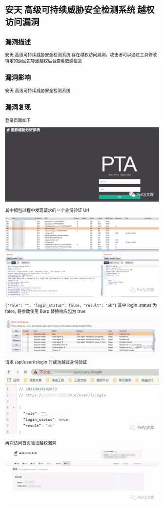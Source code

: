 # 安天 高级可持续威胁安全检测系统 越权访问漏洞

## 漏洞描述

安天 高级可持续威胁安全检测系统 存在越权访问漏洞，攻击者可以通过工具修改特定的返回包导致越权后台查看敏感信息

## 漏洞影响

安天 高级可持续威胁安全检测系统

## 漏洞复现

登录页面如下

![](resource/安天-高级可持续威胁安全检测系统-越权访问漏洞/media/1.webp)

其中抓包过程中发现请求的一个身份验证 Url

![](resource/安天-高级可持续威胁安全检测系统-越权访问漏洞/media/2.webp)

`{"role": "", "login_status": false, "result": "ok"}`
其中 login_status 为 false, 将参数使用 Burp 替换响应包为 true

![](resource/安天-高级可持续威胁安全检测系统-越权访问漏洞/media/3.webp)

请求 /api/user/islogin 时成功越过身份验证

![](resource/安天-高级可持续威胁安全检测系统-越权访问漏洞/media/4.webp)

再次访问首页验证越权漏洞

![](resource/安天-高级可持续威胁安全检测系统-越权访问漏洞/media/5.webp)